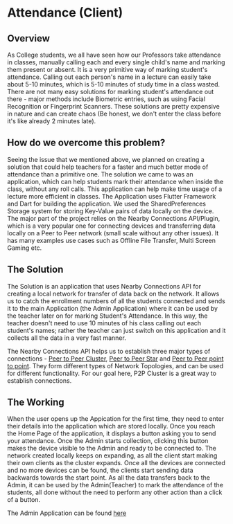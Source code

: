 # Attendance (Client)

## Overview
As College students, we all have seen how our Professors take attendance in classes, manually calling each and every single child's name and marking them present or absent. It is a very primitive way of marking student's attendance. Calling out each person's name in a lecture can easily take about 5-10 minutes, which is 5-10 minutes of study time in a class wasted. There are not many easy solutions for marking student's attendance out there - major methods include Biometric entries, such as using Facial Recognition or Fingerprint Scanners. These solutions are pretty expensive in nature and can create chaos (Be honest, we don't enter the class before it's like already 2 minutes late).

## How do we overcome this problem? 
Seeing the issue that we mentioned above, we planned on creating a solution that could help teachers for a faster and much better mode of attendance than a primitive one. The solution we came to was an application, which can help students mark their attendance when inside the class, without any roll calls. This application can help make time usage of a lecture more efficient in classes.
The Application uses Flutter Framework and Dart for building the application. We used the SharedPreferences Storage system for storing Key-Value pairs of data locally on the device. The major part of the project relies on the Nearby Connections API/Plugin, which is a very popular one for connecting devices and transferring data locally on a Peer to Peer network (small scale without any other issues). It has many examples use cases such as Offline File Transfer, Multi Screen Gaming etc.

 ## The Solution
 The Solution is an application that uses Nearby Connections API for creating a local network for transfer of data back on the network. It allows us to catch the enrollment numbers of all the students connected and sends it to the main Application (the Admin Application) where it can be used by the teacher later on for marking Student's Attendance. In this way, the teacher doesn't need to use 10 minutes of his class calling out each student's names; rather the teacher can just switch on this application and it collects all the data in a very fast manner.

 The Nearby Connections API helps us to establish three major types of connections - [Peer to Peer Cluster](https://developers.google.com/nearby/connections/strategies#p2p_cluster), [Peer to Peer Star](https://developers.google.com/nearby/connections/strategies#p2p_star) and [Peer to Peer point to point](https://developers.google.com/nearby/connections/strategies#p2p_point_to_point). They form different types of Network Topologies, and can be used for different functionality. For our goal here, P2P Cluster is a great way to establish connections. 

 ## The Working
 When the user opens up the Appication for the first time, they need to enter their details into the application which are stored locally. Once you reach the Home Page of the application, it displays a button asking you to send your attendance. Once the Admin starts collection, clicking this button makes the device visible to the Admin and ready to be connected to. The network created locally keeps on expanding, as all the client start making their own clients as the cluster expands. Once all the devices are connected and no more devices can be found, the clients start sending data backwards towards the start point. As all the data transfers back to the Admin, it can be used by the Admin(Teacher) to mark the attendance of the students, all done without the need to perform any other action than a click of a button.

 The Admin Application can be found [here](https://github.com/iamkrati22/Attendance_admin)